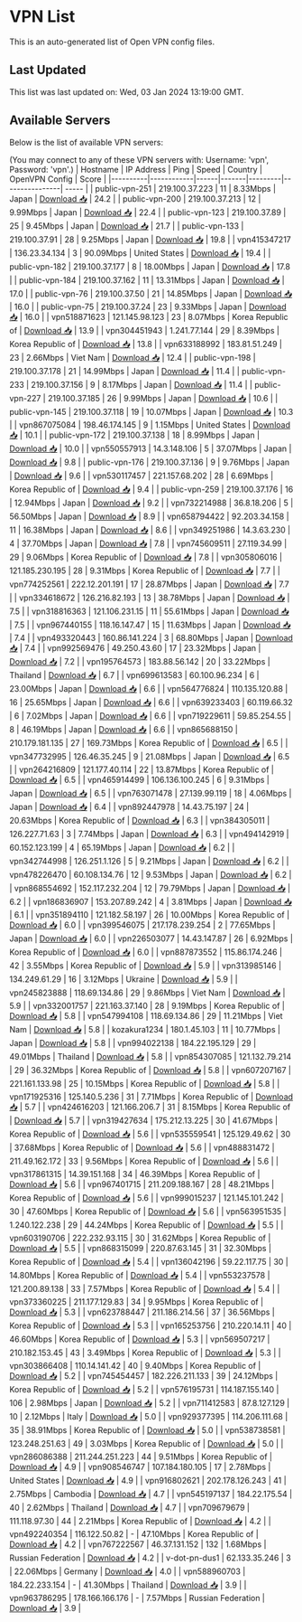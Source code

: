 # VPN List

This is an auto-generated list of Open VPN config files.

## Last Updated

This list was last updated on: Wed, 03 Jan 2024 13:19:00 GMT.

## Available Servers

Below is the list of available VPN servers:

(You may connect to any of these VPN servers with: Username: 'vpn', Password: 'vpn'.)
| Hostname | IP Address | Ping | Speed | Country | OpenVPN Config | Score |
|----------|------------|------|-------|---------|----------------| ----- |
| public-vpn-251 | 219.100.37.223 | 11 | 8.33Mbps | Japan | [Download 📥](./configs/server_0_JP.ovpn) | 24.2 |
| public-vpn-200 | 219.100.37.213 | 12 | 9.99Mbps | Japan | [Download 📥](./configs/server_1_JP.ovpn) | 22.4 |
| public-vpn-123 | 219.100.37.89 | 25 | 9.45Mbps | Japan | [Download 📥](./configs/server_2_JP.ovpn) | 21.7 |
| public-vpn-133 | 219.100.37.91 | 28 | 9.25Mbps | Japan | [Download 📥](./configs/server_3_JP.ovpn) | 19.8 |
| vpn415347217 | 136.23.34.134 | 3 | 90.09Mbps | United States | [Download 📥](./configs/server_4_US.ovpn) | 19.4 |
| public-vpn-182 | 219.100.37.177 | 8 | 18.00Mbps | Japan | [Download 📥](./configs/server_5_JP.ovpn) | 17.8 |
| public-vpn-184 | 219.100.37.162 | 11 | 13.31Mbps | Japan | [Download 📥](./configs/server_6_JP.ovpn) | 17.0 |
| public-vpn-76 | 219.100.37.50 | 21 | 14.85Mbps | Japan | [Download 📥](./configs/server_7_JP.ovpn) | 16.0 |
| public-vpn-75 | 219.100.37.24 | 23 | 9.33Mbps | Japan | [Download 📥](./configs/server_8_JP.ovpn) | 16.0 |
| vpn518871623 | 121.145.98.123 | 23 | 8.07Mbps | Korea Republic of | [Download 📥](./configs/server_9_KR.ovpn) | 13.9 |
| vpn304451943 | 1.241.77.144 | 29 | 8.39Mbps | Korea Republic of | [Download 📥](./configs/server_10_KR.ovpn) | 13.8 |
| vpn633188992 | 183.81.51.249 | 23 | 2.66Mbps | Viet Nam | [Download 📥](./configs/server_11_VN.ovpn) | 12.4 |
| public-vpn-198 | 219.100.37.178 | 21 | 14.99Mbps | Japan | [Download 📥](./configs/server_12_JP.ovpn) | 11.4 |
| public-vpn-233 | 219.100.37.156 | 9 | 8.17Mbps | Japan | [Download 📥](./configs/server_13_JP.ovpn) | 11.4 |
| public-vpn-227 | 219.100.37.185 | 26 | 9.99Mbps | Japan | [Download 📥](./configs/server_14_JP.ovpn) | 10.6 |
| public-vpn-145 | 219.100.37.118 | 19 | 10.07Mbps | Japan | [Download 📥](./configs/server_15_JP.ovpn) | 10.3 |
| vpn867075084 | 198.46.174.145 | 9 | 1.15Mbps | United States | [Download 📥](./configs/server_16_US.ovpn) | 10.1 |
| public-vpn-172 | 219.100.37.138 | 18 | 8.99Mbps | Japan | [Download 📥](./configs/server_17_JP.ovpn) | 10.0 |
| vpn550557913 | 14.3.148.106 | 5 | 37.07Mbps | Japan | [Download 📥](./configs/server_18_JP.ovpn) | 9.8 |
| public-vpn-176 | 219.100.37.136 | 9 | 9.76Mbps | Japan | [Download 📥](./configs/server_19_JP.ovpn) | 9.6 |
| vpn530117457 | 221.157.68.202 | 28 | 6.69Mbps | Korea Republic of | [Download 📥](./configs/server_20_KR.ovpn) | 9.4 |
| public-vpn-259 | 219.100.37.176 | 16 | 12.94Mbps | Japan | [Download 📥](./configs/server_21_JP.ovpn) | 9.2 |
| vpn732214988 | 36.8.18.206 | 5 | 56.50Mbps | Japan | [Download 📥](./configs/server_22_JP.ovpn) | 8.9 |
| vpn658794422 | 92.203.34.158 | 11 | 16.38Mbps | Japan | [Download 📥](./configs/server_23_JP.ovpn) | 8.6 |
| vpn349251986 | 14.3.63.230 | 4 | 37.70Mbps | Japan | [Download 📥](./configs/server_24_JP.ovpn) | 7.8 |
| vpn745609511 | 27.119.34.99 | 29 | 9.06Mbps | Korea Republic of | [Download 📥](./configs/server_25_KR.ovpn) | 7.8 |
| vpn305806016 | 121.185.230.195 | 28 | 9.31Mbps | Korea Republic of | [Download 📥](./configs/server_26_KR.ovpn) | 7.7 |
| vpn774252561 | 222.12.201.191 | 17 | 28.87Mbps | Japan | [Download 📥](./configs/server_27_JP.ovpn) | 7.7 |
| vpn334618672 | 126.216.82.193 | 13 | 38.78Mbps | Japan | [Download 📥](./configs/server_28_JP.ovpn) | 7.5 |
| vpn318816363 | 121.106.231.15 | 11 | 55.61Mbps | Japan | [Download 📥](./configs/server_29_JP.ovpn) | 7.5 |
| vpn967440155 | 118.16.147.47 | 15 | 11.63Mbps | Japan | [Download 📥](./configs/server_30_JP.ovpn) | 7.4 |
| vpn493320443 | 160.86.141.224 | 3 | 68.80Mbps | Japan | [Download 📥](./configs/server_31_JP.ovpn) | 7.4 |
| vpn992569476 | 49.250.43.60 | 17 | 23.32Mbps | Japan | [Download 📥](./configs/server_32_JP.ovpn) | 7.2 |
| vpn195764573 | 183.88.56.142 | 20 | 33.22Mbps | Thailand | [Download 📥](./configs/server_33_TH.ovpn) | 6.7 |
| vpn699613583 | 60.100.96.234 | 6 | 23.00Mbps | Japan | [Download 📥](./configs/server_34_JP.ovpn) | 6.6 |
| vpn564776824 | 110.135.120.88 | 16 | 25.65Mbps | Japan | [Download 📥](./configs/server_35_JP.ovpn) | 6.6 |
| vpn639233403 | 60.119.66.32 | 6 | 7.02Mbps | Japan | [Download 📥](./configs/server_36_JP.ovpn) | 6.6 |
| vpn719229611 | 59.85.254.55 | 8 | 46.19Mbps | Japan | [Download 📥](./configs/server_37_JP.ovpn) | 6.6 |
| vpn865688150 | 210.179.181.135 | 27 | 169.73Mbps | Korea Republic of | [Download 📥](./configs/server_38_KR.ovpn) | 6.5 |
| vpn347732995 | 126.46.35.245 | 9 | 21.08Mbps | Japan | [Download 📥](./configs/server_39_JP.ovpn) | 6.5 |
| vpn264216809 | 121.177.40.114 | 22 | 13.87Mbps | Korea Republic of | [Download 📥](./configs/server_40_KR.ovpn) | 6.5 |
| vpn465914499 | 106.136.100.245 | 6 | 9.31Mbps | Japan | [Download 📥](./configs/server_41_JP.ovpn) | 6.5 |
| vpn763071478 | 27.139.99.119 | 18 | 4.06Mbps | Japan | [Download 📥](./configs/server_42_JP.ovpn) | 6.4 |
| vpn892447978 | 14.43.75.197 | 24 | 20.63Mbps | Korea Republic of | [Download 📥](./configs/server_43_KR.ovpn) | 6.3 |
| vpn384305011 | 126.227.71.63 | 3 | 7.74Mbps | Japan | [Download 📥](./configs/server_44_JP.ovpn) | 6.3 |
| vpn494142919 | 60.152.123.199 | 4 | 65.19Mbps | Japan | [Download 📥](./configs/server_45_JP.ovpn) | 6.2 |
| vpn342744998 | 126.251.1.126 | 5 | 9.21Mbps | Japan | [Download 📥](./configs/server_46_JP.ovpn) | 6.2 |
| vpn478226470 | 60.108.134.76 | 12 | 9.53Mbps | Japan | [Download 📥](./configs/server_47_JP.ovpn) | 6.2 |
| vpn868554692 | 152.117.232.204 | 12 | 79.79Mbps | Japan | [Download 📥](./configs/server_48_JP.ovpn) | 6.2 |
| vpn186836907 | 153.207.89.242 | 4 | 3.81Mbps | Japan | [Download 📥](./configs/server_49_JP.ovpn) | 6.1 |
| vpn351894110 | 121.182.58.197 | 26 | 10.00Mbps | Korea Republic of | [Download 📥](./configs/server_50_KR.ovpn) | 6.0 |
| vpn399546075 | 217.178.239.254 | 2 | 77.65Mbps | Japan | [Download 📥](./configs/server_51_JP.ovpn) | 6.0 |
| vpn226503077 | 14.43.147.87 | 26 | 6.92Mbps | Korea Republic of | [Download 📥](./configs/server_52_KR.ovpn) | 6.0 |
| vpn887873552 | 115.86.174.246 | 42 | 3.55Mbps | Korea Republic of | [Download 📥](./configs/server_53_KR.ovpn) | 5.9 |
| vpn313985146 | 134.249.61.29 | 16 | 3.12Mbps | Ukraine | [Download 📥](./configs/server_54_UA.ovpn) | 5.9 |
| vpn245823888 | 118.69.134.86 | 29 | 9.86Mbps | Viet Nam | [Download 📥](./configs/server_55_VN.ovpn) | 5.9 |
| vpn332001757 | 221.163.37.140 | 28 | 9.19Mbps | Korea Republic of | [Download 📥](./configs/server_56_KR.ovpn) | 5.8 |
| vpn547994108 | 118.69.134.86 | 29 | 11.21Mbps | Viet Nam | [Download 📥](./configs/server_57_VN.ovpn) | 5.8 |
| kozakura1234 | 180.1.45.103 | 11 | 10.77Mbps | Japan | [Download 📥](./configs/server_58_JP.ovpn) | 5.8 |
| vpn994022138 | 184.22.195.129 | 29 | 49.01Mbps | Thailand | [Download 📥](./configs/server_59_TH.ovpn) | 5.8 |
| vpn854307085 | 121.132.79.214 | 29 | 36.32Mbps | Korea Republic of | [Download 📥](./configs/server_60_KR.ovpn) | 5.8 |
| vpn607207167 | 221.161.133.98 | 25 | 10.15Mbps | Korea Republic of | [Download 📥](./configs/server_61_KR.ovpn) | 5.8 |
| vpn171925316 | 125.140.5.236 | 31 | 7.71Mbps | Korea Republic of | [Download 📥](./configs/server_62_KR.ovpn) | 5.7 |
| vpn424616203 | 121.166.206.7 | 31 | 8.15Mbps | Korea Republic of | [Download 📥](./configs/server_63_KR.ovpn) | 5.7 |
| vpn319427634 | 175.212.13.225 | 30 | 41.67Mbps | Korea Republic of | [Download 📥](./configs/server_64_KR.ovpn) | 5.6 |
| vpn535559541 | 125.129.49.62 | 30 | 37.68Mbps | Korea Republic of | [Download 📥](./configs/server_65_KR.ovpn) | 5.6 |
| vpn488831472 | 211.49.162.172 | 33 | 9.56Mbps | Korea Republic of | [Download 📥](./configs/server_66_KR.ovpn) | 5.6 |
| vpn317861315 | 14.39.151.168 | 34 | 46.39Mbps | Korea Republic of | [Download 📥](./configs/server_67_KR.ovpn) | 5.6 |
| vpn967401715 | 211.209.188.167 | 28 | 48.21Mbps | Korea Republic of | [Download 📥](./configs/server_68_KR.ovpn) | 5.6 |
| vpn999015237 | 121.145.101.242 | 30 | 47.60Mbps | Korea Republic of | [Download 📥](./configs/server_69_KR.ovpn) | 5.6 |
| vpn563951535 | 1.240.122.238 | 29 | 44.24Mbps | Korea Republic of | [Download 📥](./configs/server_70_KR.ovpn) | 5.5 |
| vpn603190706 | 222.232.93.115 | 30 | 31.62Mbps | Korea Republic of | [Download 📥](./configs/server_71_KR.ovpn) | 5.5 |
| vpn868315099 | 220.87.63.145 | 31 | 32.30Mbps | Korea Republic of | [Download 📥](./configs/server_72_KR.ovpn) | 5.4 |
| vpn136042196 | 59.22.117.75 | 30 | 14.80Mbps | Korea Republic of | [Download 📥](./configs/server_73_KR.ovpn) | 5.4 |
| vpn553237578 | 121.200.89.138 | 33 | 7.57Mbps | Korea Republic of | [Download 📥](./configs/server_74_KR.ovpn) | 5.4 |
| vpn373360225 | 211.177.129.83 | 34 | 9.95Mbps | Korea Republic of | [Download 📥](./configs/server_75_KR.ovpn) | 5.3 |
| vpn623788447 | 211.186.214.56 | 37 | 36.56Mbps | Korea Republic of | [Download 📥](./configs/server_76_KR.ovpn) | 5.3 |
| vpn165253756 | 210.220.14.11 | 40 | 46.60Mbps | Korea Republic of | [Download 📥](./configs/server_77_KR.ovpn) | 5.3 |
| vpn569507217 | 210.182.153.45 | 43 | 3.49Mbps | Korea Republic of | [Download 📥](./configs/server_78_KR.ovpn) | 5.3 |
| vpn303866408 | 110.14.141.42 | 40 | 9.40Mbps | Korea Republic of | [Download 📥](./configs/server_79_KR.ovpn) | 5.2 |
| vpn745454457 | 182.226.211.133 | 39 | 24.12Mbps | Korea Republic of | [Download 📥](./configs/server_80_KR.ovpn) | 5.2 |
| vpn576195731 | 114.187.155.140 | 106 | 2.98Mbps | Japan | [Download 📥](./configs/server_81_JP.ovpn) | 5.2 |
| vpn711412583 | 87.8.127.129 | 10 | 2.12Mbps | Italy | [Download 📥](./configs/server_82_IT.ovpn) | 5.0 |
| vpn929377395 | 114.206.111.68 | 35 | 38.91Mbps | Korea Republic of | [Download 📥](./configs/server_83_KR.ovpn) | 5.0 |
| vpn538738581 | 123.248.251.63 | 49 | 3.03Mbps | Korea Republic of | [Download 📥](./configs/server_84_KR.ovpn) | 5.0 |
| vpn286086388 | 211.244.251.223 | 44 | 9.51Mbps | Korea Republic of | [Download 📥](./configs/server_85_KR.ovpn) | 4.9 |
| vpn908546747 | 107.184.180.105 | 17 | 2.78Mbps | United States | [Download 📥](./configs/server_86_US.ovpn) | 4.9 |
| vpn916802621 | 202.178.126.243 | 41 | 2.75Mbps | Cambodia | [Download 📥](./configs/server_87_KH.ovpn) | 4.7 |
| vpn545197137 | 184.22.175.54 | 40 | 2.62Mbps | Thailand | [Download 📥](./configs/server_88_TH.ovpn) | 4.7 |
| vpn709679679 | 111.118.97.30 | 44 | 2.21Mbps | Korea Republic of | [Download 📥](./configs/server_89_KR.ovpn) | 4.2 |
| vpn492240354 | 116.122.50.82 | - | 47.10Mbps | Korea Republic of | [Download 📥](./configs/server_90_KR.ovpn) | 4.2 |
| vpn767222567 | 46.37.131.152 | 132 | 1.68Mbps | Russian Federation | [Download 📥](./configs/server_91_RU.ovpn) | 4.2 |
| v-dot-pn-dus1 | 62.133.35.246 | 3 | 22.06Mbps | Germany | [Download 📥](./configs/server_92_DE.ovpn) | 4.0 |
| vpn588960703 | 184.22.233.154 | - | 41.30Mbps | Thailand | [Download 📥](./configs/server_93_TH.ovpn) | 3.9 |
| vpn963786295 | 178.166.166.176 | - | 7.57Mbps | Russian Federation | [Download 📥](./configs/server_94_RU.ovpn) | 3.9 |
